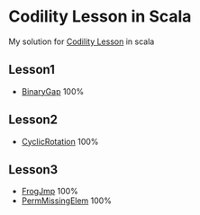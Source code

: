# Codility Lesson in Scala

My solution for [Codility Lesson](https://app.codility.com/programmers/lessons/1-iterations/) in scala

## Lesson1
- [BinaryGap](https://github.com/katzkb/codility/blob/master/lesson1/Q1_BinaryGap.scala) 100%

## Lesson2
- [CyclicRotation](https://github.com/katzkb/codility/blob/master/lesson2/Q1_CyclicRotation.scala) 100%

## Lesson3
- [FrogJmp](https://github.com/katzkb/codility/blob/master/lesson3/Q1_FrogJmp.scala) 100%
- [PermMissingElem](https://github.com/katzkb/codility/blob/master/lesson3/Q2_PermMissingElem.scala) 100%
